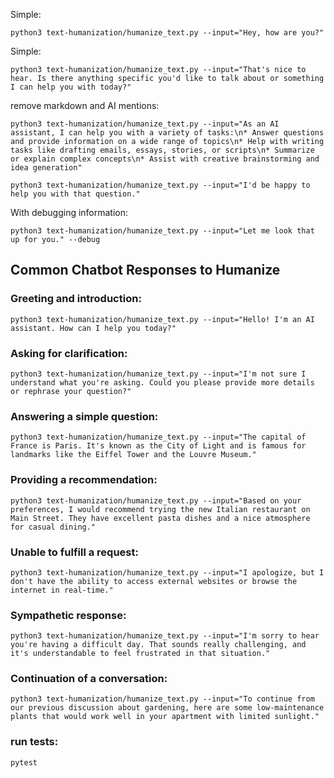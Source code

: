 Simple:
```
python3 text-humanization/humanize_text.py --input="Hey, how are you?"
```

Simple:
```
python3 text-humanization/humanize_text.py --input="That's nice to hear. Is there anything specific you'd like to talk about or something I can help you with today?"
```

remove markdown and AI mentions:

```
python3 text-humanization/humanize_text.py --input="As an AI assistant, I can help you with a variety of tasks:\n* Answer questions and provide information on a wide range of topics\n* Help with writing tasks like drafting emails, essays, stories, or scripts\n* Summarize or explain complex concepts\n* Assist with creative brainstorming and idea generation"
```

```
python3 text-humanization/humanize_text.py --input="I'd be happy to help you with that question."
```

With debugging information:
```
python3 text-humanization/humanize_text.py --input="Let me look that up for you." --debug
```

## Common Chatbot Responses to Humanize

### Greeting and introduction:
```
python3 text-humanization/humanize_text.py --input="Hello! I'm an AI assistant. How can I help you today?"
```

### Asking for clarification:
```
python3 text-humanization/humanize_text.py --input="I'm not sure I understand what you're asking. Could you please provide more details or rephrase your question?"
```

### Answering a simple question:
```
python3 text-humanization/humanize_text.py --input="The capital of France is Paris. It's known as the City of Light and is famous for landmarks like the Eiffel Tower and the Louvre Museum."
```

### Providing a recommendation:
```
python3 text-humanization/humanize_text.py --input="Based on your preferences, I would recommend trying the new Italian restaurant on Main Street. They have excellent pasta dishes and a nice atmosphere for casual dining."
```

### Unable to fulfill a request:
```
python3 text-humanization/humanize_text.py --input="I apologize, but I don't have the ability to access external websites or browse the internet in real-time."
```

### Sympathetic response:
```
python3 text-humanization/humanize_text.py --input="I'm sorry to hear you're having a difficult day. That sounds really challenging, and it's understandable to feel frustrated in that situation."
```

### Continuation of a conversation:
```
python3 text-humanization/humanize_text.py --input="To continue from our previous discussion about gardening, here are some low-maintenance plants that would work well in your apartment with limited sunlight."
```

### run tests:

```
pytest
```